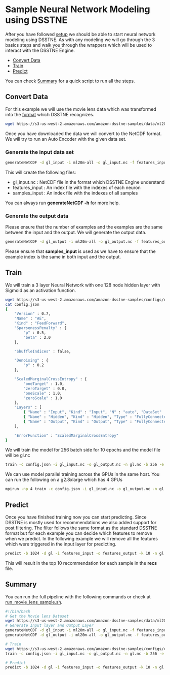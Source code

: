 # Sample Neural Network Modeling using DSSTNE

After you have followed [setup](setup.md) we should be able to start neural network modeling using DSSTNE. As with any modeling we will go through the 3 basics steps and walk you through the wrappers which will be used to interact with the DSSTNE Engine.
* [Convert Data](#convert-data)
* [Train](#train)
* [Predict](#predict)

You can check [Summary](#summary) for a quick script to run all the steps.


## Convert Data
For this example we will use the movie lens data which was transformed into the [format](userguide.md) which DSSTNE recognizes.
```bash
wget https://s3-us-west-2.amazonaws.com/amazon-dsstne-samples/data/ml20m-all
```
Once you have downloaded the data we will convert to the NetCDF format. We will try to run an Auto Encoder with the given data set.

### Generate the input data set
```bash
generateNetCDF -d gl_input -i ml20m-all -o gl_input.nc -f features_input -s samples_input -c
```
 This will create the following files:
* gl_input.nc : NetCDF file in the format which DSSTNE Engine understand
* features_input : An index file with the indexes of each neuron
* samples_input : An index file with the indexes of all samples

You can always run **generateNetCDF -h** for more help.

### Generate the output data
Please ensure that the number of examples and the examples are the same between the input and the output. We will generate the output data.
```bash
generateNetCDF -d gl_output -i ml20m-all -o gl_output.nc -f features_output -s samples_input -c
```
Please ensure that **samples_input** is used as we have to ensure that the example index is the same in both input and the output.


## Train
We will train a 3 layer Neural Network with one 128 node hidden layer with Sigmoid as an activation function.
```bash
wget https://s3-us-west-2.amazonaws.com/amazon-dsstne-samples/configs/config.json
cat config.json
{
    "Version" : 0.7,
    "Name" : "AE",
    "Kind" : "FeedForward",  
    "SparsenessPenalty" : {
        "p" : 0.5,
        "beta" : 2.0
    },

    "ShuffleIndices" : false,

    "Denoising" : {
        "p" : 0.2
    },

    "ScaledMarginalCrossEntropy" : {
        "oneTarget" : 1.0,
        "zeroTarget" : 0.0,
        "oneScale" : 1.0,
        "zeroScale" : 1.0
    },
    "Layers" : [
        { "Name" : "Input", "Kind" : "Input", "N" : "auto", "DataSet" : "gl_input", "Sparse" : true },
        { "Name" : "Hidden", "Kind" : "Hidden", "Type" : "FullyConnected", "N" : 128, "Activation" : "Sigmoid", "Sparse" : true },
        { "Name" : "Output", "Kind" : "Output", "Type" : "FullyConnected", "DataSet" : "gl_output", "N" : "auto", "Activation" : "Sigmoid", "Sparse" : true }
    ],

    "ErrorFunction" : "ScaledMarginalCrossEntropy"
}

```
We will train the model for 256 batch side for 10 epochs and the model file will be gl.nc

```bash
train -c config.json -i gl_input.nc -o gl_output.nc -n gl.nc -b 256 -e 10
```

We can use model parallel training across the GPUs in the same host. You can run the following on a g2.8xlarge which has 4 GPUs

```bash
mpirun -np 4 train -c config.json -i gl_input.nc -o gl_output.nc -n gl.nc -b 256 -e 10
```
## Predict

Once you have finished training now you can start predicting. Since DSSTNE is mostly used for recommendations we also added support for post filtering. The filter follows the same format as the standard DSSTNE format but for each example you can decide which features to remove when we predict. In the following example we will remove all the features which were triggered in the input layer for predicting.
```bash
predict -b 1024 -d gl -i features_input -o features_output -k 10 -n gl.nc -f ml20m-all -s recs -r ml20m-all
```

This will result in the top 10 recommendation for each sample in the **recs** file.

## Summary
You can run the full pipeline with the following commands or check at [run_movie_lens_sample.sh](../../src/amazon/dsstne/samples/run_movie_lens_sample.sh).
```bash
#!/bin/bash
# Get the Movie lens Dataset
wget https://s3-us-west-2.amazonaws.com/amazon-dsstne-samples/data/ml20m-all
# Generate Input layer and Output Layer
generateNetCDF -d gl_input -i ml20m-all -o gl_input.nc -f features_input -s samples_input -c
generateNetCDF -d gl_output -i ml20m-all -o gl_output.nc -f features_output -s samples_input -c

# Train
wget https://s3-us-west-2.amazonaws.com/amazon-dsstne-samples/configs/config.json
train -c config.json -i gl_input.nc -o gl_output.nc -n gl.nc -b 256 -e 10

# Predict
predict -b 1024 -d gl -i features_input -o features_output -k 10 -n gl.nc -f ml20m-all -s recs -r ml20m-all
```
